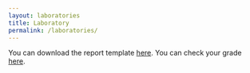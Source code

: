 ```yaml
---
layout: laboratories
title: Laboratory
permalink: /laboratories/
---
```

You can download the report template [here](/dc-2025/static_files/laboratory/数字电路与逻辑设计实验报告模板.docx).
You can check your grade [here](/_images/QR_code.png).
